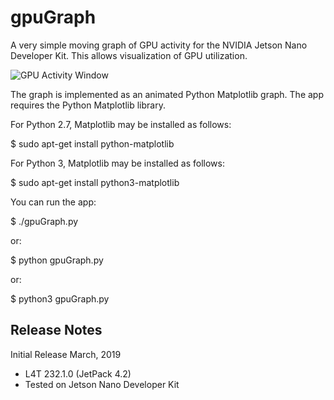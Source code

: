 # gpuGraph
A very simple moving graph of GPU activity for the NVIDIA Jetson Nano Developer Kit. This allows visualization of GPU utilization.

![GPU Activity Window](https://github.com/jetsonhacksnano/gpuGraph/blob/master/gpuGraph.png)

The graph is implemented as an animated Python Matplotlib graph. The app requires the Python Matplotlib library.

For Python 2.7, Matplotlib may be installed as follows:

$ sudo apt-get install python-matplotlib

For Python 3, Matplotlib may be installed as follows:

$ sudo apt-get install python3-matplotlib

You can run the app:

$ ./gpuGraph.py

or:

$ python gpuGraph.py

or:

$ python3 gpuGraph.py

<h2>Release Notes</h2>

Initial Release March, 2019
* L4T 232.1.0 (JetPack 4.2)
* Tested on Jetson Nano Developer Kit


